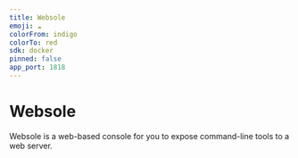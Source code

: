 ```yaml
---
title: Websole
emoji: ☁️
colorFrom: indigo
colorTo: red
sdk: docker
pinned: false
app_port: 1818
---
```


# Websole

Websole is a web-based console for you to expose command-line tools to a web server.
